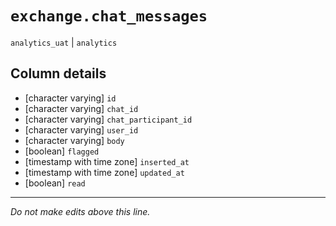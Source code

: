 # `exchange.chat_messages`
`analytics_uat` | `analytics`

## Column details
* [character varying] `id`
* [character varying] `chat_id`
* [character varying] `chat_participant_id`
* [character varying] `user_id`
* [character varying] `body`
* [boolean]   `flagged`
* [timestamp with time zone] `inserted_at`
* [timestamp with time zone] `updated_at`
* [boolean]   `read`

-------------------------------------------------------------------------------
*Do not make edits above this line.*
